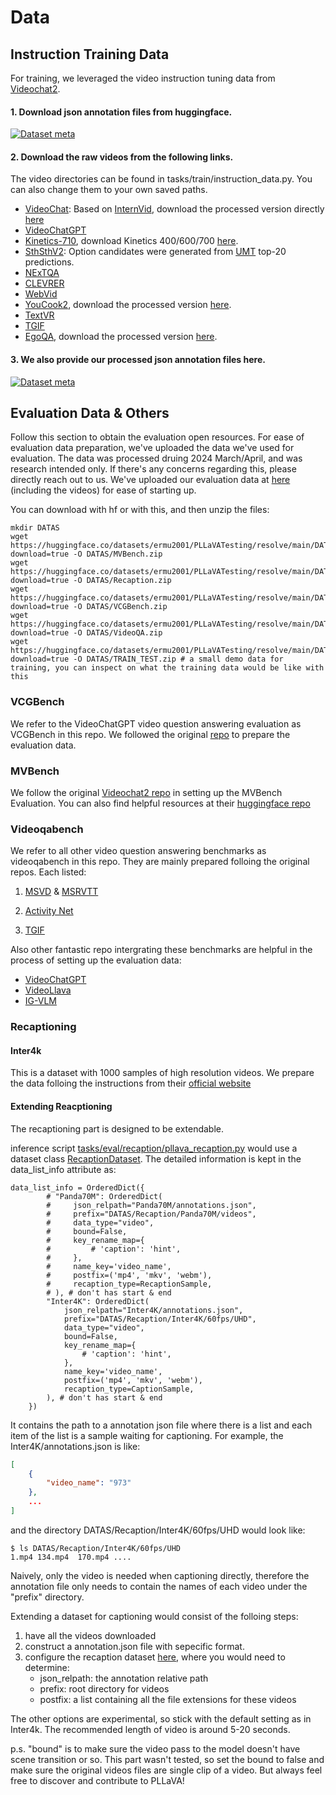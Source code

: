 # Data
## Instruction Training Data
<!-- > *originated from [Videochat2](https://github.com/OpenGVLab/Ask-Anything/tree/main/video_chat2)* -->


For training, we leveraged the video instruction tuning data from [Videochat2](https://github.com/OpenGVLab/Ask-Anything/tree/main/video_chat2). 

#### 1. Download json annotation files from huggingface. 
[![Dataset meta](https://img.shields.io/badge/%F0%9F%A4%97%20Hugging%20Face-VideoChat2%20IT-blue)](https://huggingface.co/datasets/OpenGVLab/VideoChat2-IT) 

<!-- > ![images](./assert/data.png) -->

#### 2. Download the raw videos from the following links.
The video directories can be found in tasks/train/instruction_data.py. You can also change them to your own saved paths.

- [VideoChat](https://github.com/OpenGVLab/InternVideo/tree/main/Data/instruction_data): Based on [InternVid](https://github.com/OpenGVLab/InternVideo/tree/main/Data/InternVid), download the processed version directly [here](https://pjlab-gvm-data.oss-cn-shanghai.aliyuncs.com/videochat2/data/videochat2_conversation_videos.zip)
- [VideoChatGPT](https://github.com/mbzuai-oryx/Video-ChatGPT/tree/main/data)
- [Kinetics-710](https://github.com/OpenGVLab/UniFormerV2/blob/main/DATASET.md), download Kinetics 400/600/700 [here](https://openxlab.org.cn/datasets?keywords=kinetics).
- [SthSthV2](https://developer.qualcomm.com/software/ai-datasets/something-something): Option candidates were generated from [UMT](https://github.com/OpenGVLab/unmasked_teacher) top-20 predictions.
- [NExTQA](https://github.com/doc-doc/NExT-QA)
- [CLEVRER](https://clevrer.csail.mit.edu/)
- [WebVid](https://maxbain.com/webvid-dataset/)
- [YouCook2](https://youcook2.eecs.umich.edu/), download the processed version [here](https://pjlab-gvm-data.oss-cn-shanghai.aliyuncs.com/videochat2/data/youcook_split_videos.zip).
- [TextVR](https://github.com/callsys/textvr)
- [TGIF](https://github.com/YunseokJANG/tgif-qa)
- [EgoQA](https://ego4d-data.org/), download the processed version [here](https://pjlab-gvm-data.oss-cn-shanghai.aliyuncs.com/videochat2/data/egoqa_split_videos.zip).

#### 3. We also provide our processed json annotation files here.

[![Dataset meta](https://img.shields.io/badge/%F0%9F%A4%97%20Hugging%20Face-magic%5Fjsons-blue)](https://huggingface.co/datasets/cathyxl/magic_jsons) 


<!-- We leveraged the training data from [Videochat2](https://github.com/OpenGVLab/Ask-Anything/tree/main/video_chat2). We only used the video part for video instruct tuning. -->

## Evaluation Data & Others
Follow this section to obtain the evaluation open resources. For ease of evaluation data preparation, we've uploaded the data we've used for evaluation. The data was processed druing 2024 March/April, and was research intended only. If there's any concerns regarding this, please directly reach out to us.
We've uploaded our evaluation data at [here](https://huggingface.co/datasets/ermu2001/PLLaVATesting) (including the videos) for ease of starting up.

You can download with hf or with this, and then unzip the files:
```shell
mkdir DATAS
wget https://huggingface.co/datasets/ermu2001/PLLaVATesting/resolve/main/DATAS/MVBench.zip?download=true -O DATAS/MVBench.zip
wget https://huggingface.co/datasets/ermu2001/PLLaVATesting/resolve/main/DATAS/Recaption.zip?download=true -O DATAS/Recaption.zip
wget https://huggingface.co/datasets/ermu2001/PLLaVATesting/resolve/main/DATAS/VCGBench.zip?download=true -O DATAS/VCGBench.zip
wget https://huggingface.co/datasets/ermu2001/PLLaVATesting/resolve/main/DATAS/VideoQA.zip?download=true -O DATAS/VideoQA.zip
wget https://huggingface.co/datasets/ermu2001/PLLaVATesting/resolve/main/DATAS/MVBench.zip?download=true -O DATAS/TRAIN_TEST.zip # a small demo data for training, you can inspect on what the training data would be like with this
```
### VCGBench

We refer to the VideoChatGPT video question answering evaluation as VCGBench in this repo. We followed the original [repo](https://github.com/mbzuai-oryx/Video-ChatGPT/tree/main) to prepare the evaluation data.

### MVBench
We follow the original [Videochat2 repo](https://github.com/OpenGVLab/Ask-Anything/tree/main/video_chat2) in setting up the MVBench Evaluation. You can also find helpful resources at their [huggingface repo](https://huggingface.co/datasets/OpenGVLab/MVBench)


### Videoqabench
We refer to all other video question answering benchmarks as videoqabench in this repo. They are mainly prepared folloing the original repos. Each listed:
1. [MSVD](https://www.cs.utexas.edu/users/ml/clamp/videoDescription/) & [MSRVTT](https://github.com/xudejing/video-question-answering)

3. [Activity Net](https://github.com/MILVLG/activitynet-qa/tree/master)
4. [TGIF](https://github.com/raingo/TGIF-Release/tree/master)

Also other fantastic repo intergrating these benchmarks are helpful in the process of setting up the evaluation data:
- [VideoChatGPT](https://github.com/mbzuai-oryx/Video-ChatGPT/tree/main)
- [VideoLlava](https://github.com/PKU-YuanGroup/Video-LLaVA/tree/main/videollava)
- [IG-VLM](https://github.com/imagegridworth/IG-VLM/tree/main)



### Recaptioning
#### Inter4k

This is a dataset with 1000 samples of high resolution videos. We prepare the data folloing the instructions from their [official website](https://alexandrosstergiou.github.io/datasets/Inter4K/index.html)

#### Extending Reacptioning
The recaptioning part is designed to be extendable.

inference script [tasks/eval/recaption/pllava_recaption.py](tasks/eval/recaption/pllava_recaption.py) would use a dataset class [RecaptionDataset](tasks/eval/recaption/__init__.py#L197). The detailed information is kept in the data_list_info attribute as:
```
data_list_info = OrderedDict({
        # "Panda70M": OrderedDict(
        #     json_relpath="Panda70M/annotations.json", 
        #     prefix="DATAS/Recaption/Panda70M/videos", 
        #     data_type="video", 
        #     bound=False,
        #     key_rename_map={
        #         # 'caption': 'hint',
        #     },
        #     name_key='video_name',
        #     postfix=('mp4', 'mkv', 'webm'),
        #     recaption_type=RecaptionSample,
        # ), # don't has start & end
        "Inter4K": OrderedDict(
            json_relpath="Inter4K/annotations.json", 
            prefix="DATAS/Recaption/Inter4K/60fps/UHD", 
            data_type="video", 
            bound=False,
            key_rename_map={
                # 'caption': 'hint',
            },
            name_key='video_name',
            postfix=('mp4', 'mkv', 'webm'),
            recaption_type=CaptionSample,
        ), # don't has start & end
    })
```
It contains the path to a annotation json file where there is a list and each item of the list is a sample waiting for captioning. For example, the Inter4K/annotations.json is like:
```json
[
    {
        "video_name": "973"
    },
    ...
]
```
and the directory DATAS/Recaption/Inter4K/60fps/UHD would look like:
```
$ ls DATAS/Recaption/Inter4K/60fps/UHD
1.mp4 134.mp4  170.mp4 ....
```

Naively, only the video is needed when captioning directly, therefore the annotation file only needs to contain the names of each video under the "prefix" directory.

Extending a dataset for captioning would consist of the folloing steps:
1. have all the videos downloaded
2. construct a annotation.json file with sepecific format.
3. configure the recaption dataset [here](tasks/eval/recaption/__init__.py#L197), where you would need to determine:
    - json_relpath: the annotation relative path
    - prefix: root directory for videos
    - postfix: a list containing all the file extensions for these videos

The other options are experimental, so stick with the default setting as in Inter4k. The recommended length of video is around 5-20 seconds. 

p.s. "bound" is to make sure the video pass to the model doesn't have scene transition or so. This part wasn't tested, so set the bound to false and make sure the original videos files are single clip of a video. But always feel free to discover and contribute to PLLaVA!